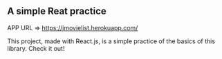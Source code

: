 ## A simple Reat practice

APP URL => https://jmovielist.herokuapp.com/

This project, made with React.js, is a simple practice of the basics of this library. Check it out!

